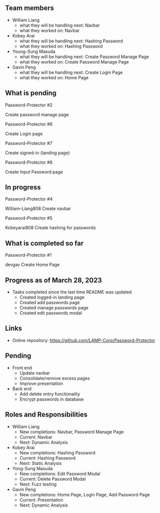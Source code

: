 ## Team members
- William Liang
  - what they will be handling next: Navbar
  - what they worked on: Navbar
- Kobey Arai
  - what they will be handling next: Hashing Password
  - what they worked on: Hashing Password
- Young-Sung Masuda
  - what they will be handling next: Create Password Manage Page
  - what they worked on: Create Password Manage Page
- Gavin Peng
  - what they will be handling next: Create Login Page
  - what they worked on: Home Page


## What is pending

Password-Protector #2

Create password manage page

Password-Protector #6

Create Login page

Password-Protector #7

Create signed-in (landing page)

Password-Protector #8

Create Input Password page


## In progress

Password-Protector #4

William-Liang808
Create navbar

Password-Protector #5

Kobeyarai808
Create hashing for passwords

## What is completed so far

Password-Protector #1

devgav
Create Home Page

## Progress as of March 28, 2023
- Tasks completed since the last time README was updated
    - Created logged-in landing page
    - Created add passwords page
    - Created manage passwords page
    - Created edit passwords modal

## Links
- Online repository: https://github.com/LAMP-Corp/Password-Protector

## Pending
- Front end
    - Update navbar
    - Consolidate/remove excess pages
    - Improve presentation
- Back end
    - Add delete entry functionality
    - Encrypt passwords in database

## Roles and Responsibilities
- William Liang
    - New completions: Navbar, Password Manage Page
    - Current: Navbar
    - Next: Dynamic Analysis
- Kobey Arai
    - New completions: Hashing Password
    - Current: Hashing Password
    - Next: Static Analysis
- Yong-Sung Masuda
    - New completions: Edit Password Modal
    - Current: Delete Password Modal
    - Next: Fuzz testing
- Gavin Peng
    - New completions: Home Page, Login Page, Add Password Page
    - Current: Presentation
    - Next: Dynamic Analysis
